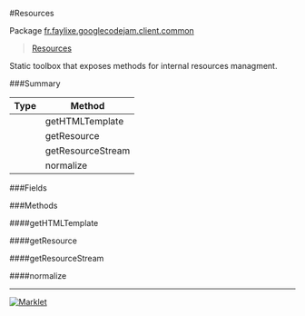 #Resources

Package [fr.faylixe.googlecodejam.client.common](https://github.com/Faylixe/googlecodejam-client/blob/master/fr/faylixe/googlecodejam/client/common)<br>
 > [Resources](https://github.com/Faylixe/googlecodejam-client/blob/master/javadoc/fr/faylixe/googlecodejam/client/common/Resources.md)

<p>Static toolbox that exposes methods for internal resources managment.</p>

###Summary


| Type | Method |
| --- | --- |
|  | getHTMLTemplate |
|  | getResource |
|  | getResourceStream |
|  | normalize |

###Fields


###Methods

####getHTMLTemplate


####getResource


####getResourceStream


####normalize


---
[![Marklet](https://img.shields.io/badge/Generated%20by-Marklet-green.svg)](https://github.com/Faylixe/marklet)